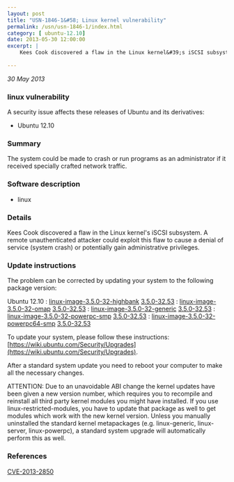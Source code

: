```yaml
---
layout: post
title: "USN-1846-1&#58; Linux kernel vulnerability"
permalink: /usn/usn-1846-1/index.html
category: [ ubuntu-12.10]
date: 2013-05-30 12:00:00
excerpt: |
    Kees Cook discovered a flaw in the Linux kernel&#39;s iSCSI subsystem. A remote unauthenticated attacker could exploit this flaw to cause a denial of service (system crash) or potentially gain administrative privileges. 
    
--- 
```

 
 

*30 May 2013*

### linux vulnerability

A security issue affects these releases of Ubuntu and its derivatives:

* Ubuntu 12.10

### Summary

The system could be made to crash or run programs as an administrator if it received specially crafted network traffic.

### Software description

* linux 

### Details

Kees Cook discovered a flaw in the Linux kernel&#39;s iSCSI subsystem. A remote unauthenticated attacker could exploit this flaw to cause a denial of service (system crash) or potentially gain administrative privileges. 

### Update instructions

The problem can be corrected by updating your system to the following package version:

Ubuntu 12.10
 : [linux-image-3.5.0-32-highbank](https://launchpad.net/ubuntu/+source/linux) <span> [3.5.0-32.53](https://launchpad.net/ubuntu/+source/linux/3.5.0-32.53) </span> 
 : [linux-image-3.5.0-32-omap](https://launchpad.net/ubuntu/+source/linux) <span> [3.5.0-32.53](https://launchpad.net/ubuntu/+source/linux/3.5.0-32.53) </span> 
 : [linux-image-3.5.0-32-generic](https://launchpad.net/ubuntu/+source/linux) <span> [3.5.0-32.53](https://launchpad.net/ubuntu/+source/linux/3.5.0-32.53) </span> 
 : [linux-image-3.5.0-32-powerpc-smp](https://launchpad.net/ubuntu/+source/linux) <span> [3.5.0-32.53](https://launchpad.net/ubuntu/+source/linux/3.5.0-32.53) </span> 
 : [linux-image-3.5.0-32-powerpc64-smp](https://launchpad.net/ubuntu/+source/linux) <span> [3.5.0-32.53](https://launchpad.net/ubuntu/+source/linux/3.5.0-32.53) </span> 

To update your system, please follow these instructions: [https://wiki.ubuntu.com/Security/Upgrades](https://wiki.ubuntu.com/Security/Upgrades).

After a standard system update you need to reboot your computer to make all the necessary changes.

ATTENTION: Due to an unavoidable ABI change the kernel updates have been given a new version number, which requires you to recompile and reinstall all third party kernel modules you might have installed. If you use linux-restricted-modules, you have to update that package as well to get modules which work with the new kernel version. Unless you manually uninstalled the standard kernel metapackages (e.g. linux-generic, linux-server, linux-powerpc), a standard system upgrade will automatically perform this as well. 

### References

 
 [CVE-2013-2850](http://people.ubuntu.com/~ubuntu-security/cve/CVE-2013-2850)
 

